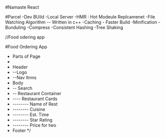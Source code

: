 #Namaste React

#Parcel
-Dev BUild
-Local Server
-HMR : Hot Modeule Replcamenet
-File Watching Algorithm -- Written in c++
-Caching - Faster Build
-Minification
-Bunduling
-Compress
-Consistent Hashing
-Tree Shaking

//Food odering app

#Food Ordering App
 * Parts of Page
 * 
 * Header
 * --Logo
 * --Nav Itrms
 * Body
 * -- Search
 * -- Restaurant Container
 * ---- Restaurant Cards
 * -------- Name of Rest
 * -------- Cuisine
 * -------- Est. Time
 * -------- Star Rating
 * -------- Price for two
 * Footer
 */